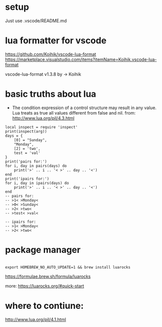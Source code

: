 
# setup

Just use .vscode/README.md

# lua formatter for vscode

https://github.com/Koihik/vscode-lua-format
https://marketplace.visualstudio.com/items?itemName=Koihik.vscode-lua-format

vscode-lua-format
v1.3.8
by -> Koihik

# basic truths about lua

- The condition expression of a control structure may result in any value. Lua treats as true all values different from false and nil.
  from: http://www.lua.org/pil/4.3.html

```
local inspect = require 'inspect'
print(inspect(arg))
days = {
    [0] = "Sunday",
    "Monday",
    [2] = 'two',
    test = 'val'
}
print('pairs for:')
for i, day in pairs(days) do
    print('>' .. i .. '< >' .. day .. '<')
end
print('ipairs for:')
for i, day in ipairs(days) do
    print('>' .. i .. '< >' .. day .. '<')
end
-- pairs for:
-- >1< >Monday<
-- >0< >Sunday<
-- >2< >two<
-- >test< >val<

-- ipairs for:
-- >1< >Monday<
-- >2< >two<

```  

# package manager

```

export HOMEBREW_NO_AUTO_UPDATE=1 && brew install luarocks

```

https://formulae.brew.sh/formula/luarocks

more: https://luarocks.org/#quick-start


# where to contiune:
http://www.lua.org/pil/4.1.html


